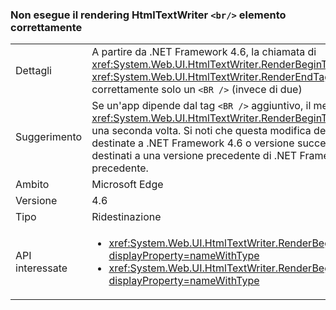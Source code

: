 ### <a name="htmltextwriter-does-not-render-br-element-correctly"></a>Non esegue il rendering HtmlTextWriter `<br/>` elemento correttamente

|   |   |
|---|---|
|Dettagli|A partire da .NET Framework 4.6, la chiamata di <xref:System.Web.UI.HtmlTextWriter.RenderBeginTag(System.String)> e <xref:System.Web.UI.HtmlTextWriter.RenderEndTag> con un elemento <code>&lt;BR /&gt;</code> inserirà correttamente solo un <code>&lt;BR /&gt;</code> (invece di due)|
|Suggerimento|Se un'app dipende dal tag <code>&lt;BR /&gt;</code> aggiuntivo, il metodo <xref:System.Web.UI.HtmlTextWriter.RenderBeginTag(System.String)> deve essere chiamato una seconda volta. Si noti che questa modifica del comportamento influisce solo sulle App destinate a .NET Framework 4.6 o versione successivo, in modo che un'altra opzione destinati a una versione precedente di .NET Framework per ottenere il comportamento precedente.|
|Ambito|Microsoft Edge|
|Versione|4.6|
|Tipo|Ridestinazione|
|API interessate|<ul><li><xref:System.Web.UI.HtmlTextWriter.RenderBeginTag(System.String)?displayProperty=nameWithType></li><li><xref:System.Web.UI.HtmlTextWriter.RenderBeginTag(System.Web.UI.HtmlTextWriterTag)?displayProperty=nameWithType></li></ul>|

